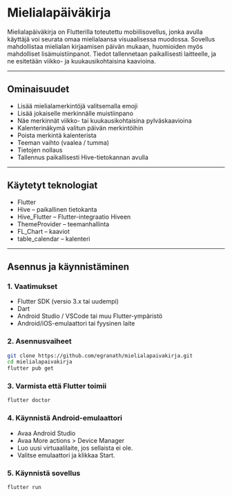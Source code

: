 # Mielialapäiväkirja

Mielialapäiväkirja on Flutterilla toteutettu mobiilisovellus, jonka avulla käyttäjä voi seurata omaa mielialaansa visuaalisessa muodossa. Sovellus mahdollistaa mielialan kirjaamisen päivän mukaan, huomioiden myös mahdolliset lisämuistiinpanot. Tiedot tallennetaan paikallisesti laitteelle, ja ne esitetään viikko- ja kuukausikohtaisina kaavioina.

---

## Ominaisuudet

- Lisää mielialamerkintöjä valitsemalla emoji
- Lisää jokaiselle merkinnälle muistiinpano
- Näe merkinnät viikko- tai kuukausikohtaisina pylväskaavioina
- Kalenterinäkymä valitun päivän merkintöihin
- Poista merkintä kalenterista
- Teeman vaihto (vaalea / tumma)
- Tietojen nollaus
- Tallennus paikallisesti Hive-tietokannan avulla

---

## Käytetyt teknologiat

- Flutter
- Hive – paikallinen tietokanta
- Hive_Flutter – Flutter-integraatio Hiveen
- ThemeProvider – teemanhallinta
- FL_Chart – kaaviot
- table_calendar – kalenteri

---

## Asennus ja käynnistäminen

### 1. Vaatimukset

- Flutter SDK (versio 3.x tai uudempi)
- Dart
- Android Studio / VSCode tai muu Flutter-ympäristö
- Android/iOS-emulaattori tai fyysinen laite

### 2. Asennusvaiheet

```bash
git clone https://github.com/egranath/mielialapaivakirja.git
cd mielialapaivakirja
flutter pub get
```

### 3. Varmista että Flutter toimii

```bash
flutter doctor
```

### 4. Käynnistä Android-emulaattori

- Avaa Android Studio
- Avaa More actions > Device Manager
- Luo uusi virtuaalilaite, jos sellaista ei ole.
- Valitse emulaattori ja klikkaa Start.

### 5. Käynnistä sovellus

```bash
flutter run
```